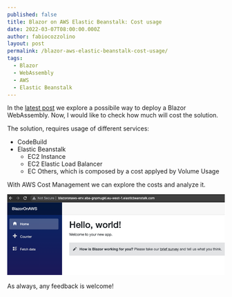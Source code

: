 ```yaml
---
published: false
title: Blazor on AWS Elastic Beanstalk: Cost usage
date: 2022-03-07T08:00:00.000Z
author: fabiocozzolino
layout: post
permalink: /blazor-aws-elastic-beanstalk-cost-usage/
tags:
  - Blazor
  - WebAssembly
  - AWS
  - Elastic Beanstalk
---
```

In the [latest post](/blazor-aws-elastic-beanstalk-cost-usage/) we explore a possibile way to deploy a Blazor WebAssembly. Now, I would like to check how much will cost the solution.

The solution, requires usage of different services:
- CodeBuild
- Elastic Beanstalk
  - EC2 Instance
  - EC2 Elastic Load Balancer
  - EC Others, which is composed by a cost applyed by Volume Usage

With AWS Cost Management we can explore the costs and analyze it.


<p align="center">
  <img src="/assets/img/blazoraws_result_1.png" alt="Blazor app running on AWS">
</p>

As always, any feedback is welcome!
